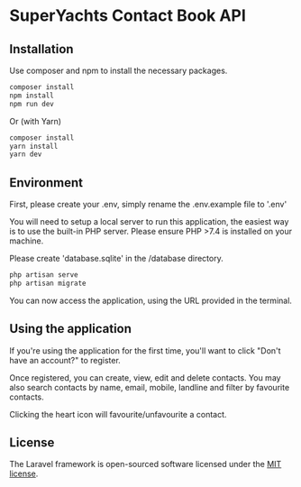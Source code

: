 # SuperYachts Contact Book API

## Installation

Use composer and npm to install the necessary packages.

```bash
composer install
npm install
npm run dev
```

Or (with Yarn)

```bash
composer install
yarn install
yarn dev
```
## Environment
First, please create your .env, simply rename the .env.example file to '.env'

You will need to setup a local server to run this application, the easiest way is to use the built-in PHP server.
Please ensure PHP >7.4 is installed on your machine.

Please create 'database.sqlite' in the /database directory.

```bash
php artisan serve
php artisan migrate
```
You can now access the application, using the URL provided in the terminal.

## Using the application
If you're using the application for the first time, you'll want to click "Don't have an account?" to register.

Once registered, you can create, view, edit and delete contacts. You may also search contacts by name, email, mobile, landline and filter by favourite contacts.

Clicking the heart icon will favourite/unfavourite a contact.


 


## License

The Laravel framework is open-sourced software licensed under the [MIT license](https://opensource.org/licenses/MIT).
